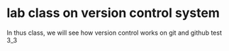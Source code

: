 # lab class on version control system 
In thus class, we will see how version control works on git and github
test 3_3
